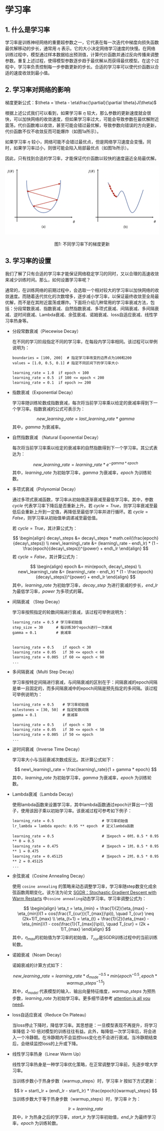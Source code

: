 # 学习率

## 1. 什么是学习率

学习率是训练神经网络的重要超参数之一，它代表在每一次迭代中梯度向损失函数最优解移动的步长，通常用 $\eta$ 表示。它的大小决定网络学习速度的快慢。在网络训练过程中，模型通过样本数据给出预测值，计算代价函数并通过反向传播来调整参数。重复上述过程，使得模型参数逐步趋于最优解从而获得最优模型。在这个过程中，学习率负责控制每一步参数更新的步长。合适的学习率可以使代价函数以合适的速度收敛到最小值。

## 2. 学习率对网络的影响

梯度更新公式：$\theta = \theta - \eta\frac{\partial}{\partial \theta}J(\theta)$

根据上述公式我们可以看到，如果学习率 $\eta$ 较大，那么参数的更新速度就会很快，可以加快网络的收敛速度，但如果学习率过大，可能会导致参数在最优解附近震荡，代价函数难以收敛，甚至可能会错过最优解，导致参数向错误的方向更新，代价函数不仅不收敛反而可能爆炸（如图1a所示）。

如果学习率 $\eta$ 较小，网络可能不会错过最优点，但是网络学习速度会变慢。同时，如果学习率过小，则很可能会陷入局部最优点（如图1b所示）。

因此，只有找到合适的学习率，才能保证代价函数以较快的速度逼近全局最优解。

<center><img src="https://github.com/ZhangHandi/images-for-paddledocs/blob/main/images/deep%20learning/learning%20rate.png?raw=true" alt="学习率" style="zoom:50%;" /></center>

<center><br>图1: 不同学习率下的梯度更新 </br></center>



## 3. 学习率的设置

我们了解了只有合适的学习率才能保证网络稳定学习的同时，又以合理的高速收敛来减少训练时间。那么，如何设置学习率呢？

通常的，在训练网络的前期过程中，会选取一个相对较大的学习率以加快网络的收敛速度。而随着迭代优化的次数增多，逐步减小学习率，以保证最终收敛至全局最优解，而不是在其附近震荡或爆炸。下面将介绍几种常用的学习率衰减方法，包括：分段常数衰减、指数衰减、自然指数衰减、多项式衰减、间隔衰减、多间隔衰减、逆时间衰减、Lambda衰减、余弦衰减、诺姆衰减、loss自适应衰减、线性学习率热身等。

* 分段常数衰减（Piecewise Decay）

  在不同的学习阶段指定不同的学习率，在每段内学习率相同。该过程可以举例说明为：

  ```
  boundaries = [100, 200]  # 指定学习率改变的边界点为100和200
  values = [1.0, 0.5, 0.1] # 指定不同区间下的学习率大小
  
  learning_rate = 1.0  if epoch < 100 
  learning_rate = 0.5  if 100 <= epoch < 200
  learning_rate = 0.1  if epoch >= 200

* 指数衰减（Exponential Decay）

  学习率随训练轮数成指数衰减，每次将当前学习率乘以给定的衰减率得到下一个学习率。指数衰减的公式可表示为：

  
  $$
  new\_learning\_rate = last\_learning\_rate * gamma
  $$
  其中，$gamma$ 为衰减率。

  

* 自然指数衰减 （Natural Exponential Decay）

  每次将当前学习率乘以给定的衰减率的自然指数得到下一个学习率。其公式表达为：

  
  $$
  new\_learning\_rate = learning\_rate * e^{-gamma*epoch}
  $$
  其中，$learning\_rate$ 为初始学习率，$gamma$ 为衰减率，$epoch$ 为训练轮数。

  

* 多项式衰减（Polynomial Decay）

  通过多项式衰减函数，学习率从初始值逐渐衰减至最低学习率。其中，参数 $cycle$ 代表学习率下降后是否重新上升。若 $cycle=True$，则学习率衰减至最低后会重新上升到一定值，再降低至最低学习率并进行循环。若 $cycle = False$，则学习率从初始值单调递减至最低值。

  若 $cycle=True$，其计算公式为：

  
  $$
  \begin{align}
  decay\_steps &= decay\_steps * math.ceil(\frac{epoch}{decay\_steps}) \\
  new\_learning\_rate &= (learning\_rate - end\_lr) * (1 - \frac{epoch}{decay\_steps})^{power} + end\_lr
  \end{align}
  $$
  若 $cycle=False$，其计算公式为：

  
  $$
  \begin{align}
  epoch &= min(epoch, decay\_steps) \\
  new\_learning\_rate &= (learning\_rate - end\_lr) * (1 - \frac{epoch}{decay\_steps})^{power} + end\_lr
  \end{align}
  $$
  其中，$learning\_rate$ 为初始学习率，$decay\_step$ 为进行衰减的步长，$end\_lr$ 为最低学习率，$power$ 为多项式的幂。

  

* 间隔衰减 （Step Decay）

  学习率按照指定的轮数间隔进行衰减，该过程可举例说明为：

  ```
  learning_rate = 0.5 # 学习率初始值
  step_size = 30      # 每训练30个epoch进行一次衰减
  gamma = 0.1         # 衰减率
  
  
  learning_rate = 0.5    if epoch < 30 
  learning_rate = 0.05   if 30 <= epoch < 60
  learning_rate = 0.005  if 60 <= epoch < 90
  ...
  ```

  

* 多间隔衰减（Multi Step Decay）

  学习率按特定间隔进行衰减，与间隔衰减的区别在于：间隔衰减的epoch间隔是单一且固定的，而多间隔衰减中的epoch间隔是预先指定的多间隔。该过程可举例说明为：

  ```
  learning_rate = 0.5    # 学习率初始值
  milestones = [30, 50]  # 指定轮数间隔
  gamma = 0.1            # 衰减率
  
  learning_rate = 0.5    if epoch < 30
  learning_rate = 0.05   if 30 <= epoch < 50
  learning_rate = 0.005  if 50 <= epoch
  ...
  ```

* 逆时间衰减（Inverse Time Decay）

  学习率大小与当前衰减次数成反比。其计算公式如下：

  
  $$
  new\_learning\_rate = \frac{learning\_rate}{1 + gamma * epoch}
  $$
  其中，$learning\_rate$ 为初始学习率，$gamma$ 为衰减率，$epoch$ 为训练轮数。

  

* Lambda衰减（Lambda Decay）

  使用lambda函数来设置学习率，其中lambda函数通过epoch计算出一个因子，使用该因子乘以初始学习率。该衰减过程可参考如下例子：

  ```
  learning_rate = 0.5                      # 学习率初始值
  lr_lambda = lambda epoch: 0.95 ** epoch  # 定义lambda函数
  
  learning_rate = 0.5                      # 当epoch = 0时，0.5 * 0.95 ** 0 = 0.5
  learning_rate = 0.475                    # 当epoch = 1时，0.5 * 0.95 ** 1 = 0.475
  learning_rate = 0.45125                  # 当epoch = 2时，0.5 * 0.95 ** 2 = 0.45125
  ...
  ```

* 余弦衰减（Cosine Annealing Decay）

  使用 `cosine annealing` 的策略来动态调整学习率，学习率随step数变化成余弦函数周期变化。该方法为论文 [SGDR：Stochastic Gradient Descent with Warm Restarts](https://arxiv.org/abs/1608.03983) 中`cosine annealing`动态学习率。学习率调整公式为：

  
  $$
  \begin{align}
  \eta_t = \eta_{min} + \frac{1}{2}(\eta_{max} - \eta_{min})(1 + cos(\frac{T_{cur}}{T_{max}}\pi)), \quad T_{cur} \neq (2k+1)T_{max} \\
  \eta_{t+1} = \eta_{t} + \frac{1}{2}(\eta_{max} - \eta_{min})(1 - cos(\frac{1}{T_{max}}\pi)), \quad T_{cur} = (2k + 1)T_{max}
  \end{align}
  $$
  其中，$\eta_{max}$的初始值为学习率的初始值，$T_{cur}$是SGDR训练过程中的当前训练轮数。

  

* 诺姆衰减（Noam Decay）

  诺姆衰减的计算方式如下：

  
  $$
  new\_learning\_rate = learning\_rate * d_{mode}^{-0.5}*min(epoch^{-0.5}, epoch*warmup\_steps^{-1.5})
  $$
  其中，$d_{model}$ 代表模型的输入、输出向量特征维度，$warmup\_steps$ 为预热步数，$learning\_rate$ 为初始学习率。更多细节请参考 [attention is all you need](https://arxiv.org/pdf/1706.03762.pdf)。

  

* loss自适应衰减（Reduce On Plateau）

  当loss停止下降时，降低学习率。其思想是：一旦模型表现不再提升，将学习率降低 2-10 倍对模型的训练往往有益。此外，每降低一次学习率后，将会进入一个冷静期。在冷静期内不会监控loss变化也不会进行衰减。当冷静期结束后，会继续监控loss的上升或下降。

  

* 线性学习率热身（Linear Warm Up）

  线性学习率热身是一种学习率优化策略，在正常调整学习率前，先逐步增大学习率。

  当训练步数小于热身步数（warmup_steps）时，学习率 $lr$ 按如下方式更新：
  
  
  $$
  lr = start\_lr + (end\_lr - start\_lr) * \frac{epoch}{warmup\_steps}
  $$
  当训练步数大于等于热身步数（warmup_steps）时，学习率 $lr$ 为：
  
  
  $$
  lr = learning\_rate
  $$
  其中，$lr$ 为热身之后的学习率，$start\_lr$ 为学习率初始值，$end\_lr$ 为最终学习率，$epoch$ 为训练轮数。



